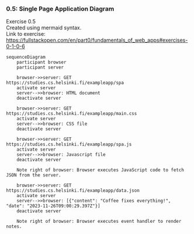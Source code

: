### 0.5: Single Page Application Diagram

Exercise 0.5\
Created using mermaid syntax.\
Link to exercise: https://fullstackopen.com/en/part0/fundamentals_of_web_apps#exercises-0-1-0-6 

```mermaid
sequenceDiagram
    participant browser
    participant server

    browser->>server: GET https://studies.cs.helsinki.fi/exampleapp/spa
    activate server
    server-->>browser: HTML document
    deactivate server

    browser->>server: GET https://studies.cs.helsinki.fi/exampleapp/main.css
    activate server
    server-->>browser: CSS file
    deactivate server

    browser->>server: GET https://studies.cs.helsinki.fi/exampleapp/spa.js
    activate server
    server-->>browser: Javascript file
    deactivate server

    Note right of browser: Browser executes JavaScript code to fetch JSON from the server.

    browser->>server: GET https://studies.cs.helsinki.fi/exampleapp/data.json
    activate server
    server-->>browser: [{"content": "Coffee fixes everything!", "date": "2023-11-26T09:00:29.397Z"}]
    deactivate server

    Note right of browser: Browser executes event handler to render notes.